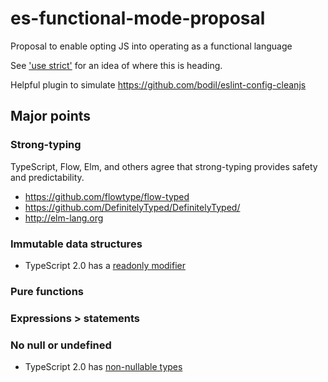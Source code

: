 # es-functional-mode-proposal
Proposal to enable opting JS into operating as a functional language

See ['use strict'](https://developer.mozilla.org/en-US/docs/Web/JavaScript/Reference/Strict_mode) for an idea of where this is heading.

Helpful plugin to simulate
https://github.com/bodil/eslint-config-cleanjs

## Major points

### Strong-typing
TypeScript, Flow, Elm, and others agree that strong-typing provides safety and predictability.

- https://github.com/flowtype/flow-typed
- https://github.com/DefinitelyTyped/DefinitelyTyped/
- http://elm-lang.org

### Immutable data structures
- TypeScript 2.0 has a [readonly modifier](https://blogs.msdn.microsoft.com/typescript/2016/09/22/announcing-typescript-2-0/#the-readonly-modifier)

### Pure functions

### Expressions > statements

### No null or undefined
- TypeScript 2.0 has [non-nullable types](https://blogs.msdn.microsoft.com/typescript/2016/09/22/announcing-typescript-2-0/#non-nullable-types)
